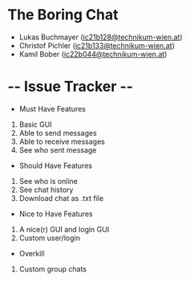 # The Boring Chat
- Lukas Buchmayer (ic21b128@technikum-wien.at)
- Christof Pichler (ic21b133@technikum-wien.at)
- Kamil Bober (ic22b044@technikum-wien.at)

# -- Issue Tracker --
- Must Have Features
1. Basic GUI
2. Able to send messages
3. Able to receive messages
4. See who sent message

- Should Have Features
1. See who is online
2. See chat history
3. Download chat as .txt file

- Nice to Have Features
1. A nice(r) GUI and login GUI
2. Custom user/login

- Overkill
1. Custom group chats
